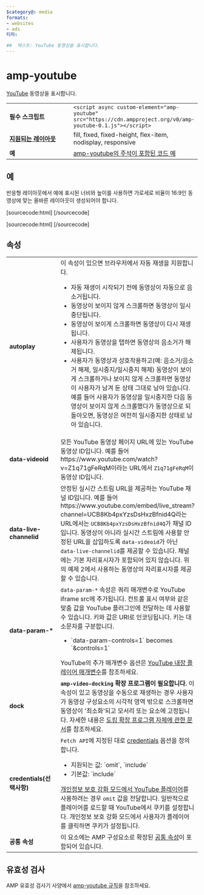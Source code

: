 ```yaml
---
$category@: media
formats:
- websites
- ads
티저:

##  텍스트: YouTube 동영상을 표시합니다.
---
```



<!---
       Copyright 2016 The AMP HTML Authors. All Rights Reserved.

       Licensed under the Apache License, Version 2.0 (the "License");
     you may not use this file except in compliance with the License.
     You may obtain a copy of the License at

     http://www.apache.org/licenses/LICENSE-2.0

     Unless required by applicable law or agreed to in writing, software
     distributed under the License is distributed on an "AS-IS" BASIS,
     WITHOUT WARRANTIES OR CONDITIONS OF ANY KIND, either express or implied.
     See the License for the specific language governing permissions and
     limitations under the License.
-->

# amp-youtube

[YouTube](https://www.youtube.com/) 동영상을 표시합니다.

<table>
  <tr>
    <td width="40%"><strong>필수 스크립트</strong></td>
    <td><code>&lt;script async custom-element="amp-youtube" src="https://cdn.ampproject.org/v0/amp-youtube-0.1.js">&lt;/script></code></td>
  </tr>
  <tr>
    <td class="col-fourty"><strong><a href="https://www.ampproject.org/docs/guides/responsive/control_layout.html">지원되는 레이아웃</a></strong></td>
    <td>fill, fixed, fixed-height, flex-item, nodisplay, responsive</td>
  </tr>
  <tr>
    <td width="40%"><strong>예</strong></td>
    <td><a href="https://ampbyexample.com/components/amp-youtube/">amp-youtube의 주석이 포함된 코드 예</a></td>
  </tr>
</table>


## 예

반응형 레이아웃에서 예에 표시된 너비와 높이를 사용하면 가로세로 비율이 16:9인 동영상에 맞는 올바른 레이아웃이 생성되어야 합니다.

[sourcecode:html]
<amp-youtube
    data-videoid="mGENRKrdoGY"
    layout="responsive"
    width="480" height="270"></amp-youtube>
  [/sourcecode]

  [sourcecode:html]
  <amp-youtube
      id="myLiveChannel"
      data-live-channelid="UCB8Kb4pxYzsDsHxzBfnid4Q"
      width="358"
      height="204"
      layout="responsive">
    <amp-img
      src="https://i.ytimg.com/vi/Wm1fWz-7nLQ/hqdefault_live.jpg"
      placeholder
      layout="fill"
      />
  </amp-youtube>
  [/sourcecode]

## 속성

<table>
  <tr>
    <td width="40%"><strong>autoplay</strong></td>
    <td>이 속성이 있으면 브라우저에서 자동 재생을 지원합니다.
      <ul>
        <li>자동 재생이 시작되기 전에 동영상이 자동으로 음소거됩니다.
        </li>
        <li>동영상이 보이지 않게 스크롤하면 동영상이 일시중단됩니다.
        </li>
        <li>동영상이 보이게 스크롤하면 동영상이 다시 재생됩니다.
        </li>
        <li>사용자가 동영상을 탭하면 동영상의 음소거가 해제됩니다.
        </li>
        <li>사용자가 동영상과 상호작용하고(예: 음소거/음소거 해제, 일시중지/일시중지 해제) 동영상이 보이게 스크롤하거나 보이지 않게 스크롤하면 동영상이 사용자가 남겨 둔 상태 그대로 남아 있습니다. 예를 들어 사용자가 동영상을 일시중지한 다음 동영상이 보이지 않게 스크롤했다가 동영상으로 되돌아오면, 동영상은 여전히 일시중지한 상태로 남아 있습니다.
        </li>
      </ul></td>
    </tr>
    <tr>
      <td width="40%"><strong>data-videoid</strong></td>
      <td>모든 YouTube 동영상 페이지 URL에 있는 YouTube 동영상 ID입니다.
          예를 들어 https://www.youtube.com/watch?v=Z1q71gFeRqM이라는 URL에서 <code>Z1q71gFeRqM</code>이 동영상 ID입니다.</td>
      </tr>
      <tr>
        <td width="40%"><strong>data-live-channelid</strong></td>
        <td>안정된 실시간 스트림 URL을 제공하는 YouTube 채널 ID입니다. 예를 들어 https://www.youtube.com/embed/live_stream?channel=UCB8Kb4pxYzsDsHxzBfnid4Q라는 URL에서는 <code>UCB8Kb4pxYzsDsHxzBfnid4Q</code>가 채널 ID입니다. 동영상이 아니라 실시간 스트림에 사용할 안정된 URL을 삽입하도록 <code>data-videoid</code>가 아닌 <code>data-live-channelid</code>를 제공할 수 있습니다. 채널에는 기본 자리표시자가 포함되어 있지 않습니다. 위의 예제 2에서 사용하는 동영상의 자리표시자를 제공할 수 있습니다.</td>
      </tr>
      <tr>
        <td width="40%"><strong>data-param-*</strong></td>
        <td><code>data-param-*</code> 속성은 쿼리 매개변수로 YouTube iframe src에 추가됩니다. 컨트롤 표시 여부와 같은 맞춤 값을 YouTube 플러그인에 전달하는 데 사용할 수 있습니다.
            키와 값은 URI로 인코딩됩니다. 키는 대소문자를 구분합니다.
            <ul>
            <li>`data-param-controls=1` becomes `&amp;controls=1`</li>
          </ul>
          YouTube의 추가 매개변수 옵션은 <a href="https://developers.google.com/youtube/player_parameters">YouTube 내장 플레이어 매개변수</a>를 참조하세요.
        </td>
      </tr>
      <tr>
        <td width="40%"><strong>dock</strong></td>
        <td><strong><code>amp-video-docking</code> 확장 프로그램이 필요합니다.</strong> 이 속성이 있고 동영상을 수동으로 재생하는 경우 사용자가 동영상 구성요소의 시각적 영역 밖으로 스크롤하면 동영상이 '최소화'되고 모서리 또는 요소에 고정됩니다.
            자세한 내용은 <a href="https://github.com/ampproject/amphtml/blob/master/extensions/amp-video-docking/amp-video-docking.md">도킹 확장 프로그램 자체에 관한 문서</a>를 참조하세요.</td>
        </tr>
        <tr>
          <td width="40%"><strong>credentials(선택사항)</strong></td>
          <td><code>Fetch API</code>에 지정된 대로 <a href="https://fetch.spec.whatwg.org/">credentials</a> 옵션을 정의합니다.
            <ul>
              <li>지원되는 값: `omit`, `include`</li>
              <li>기본값: `include`</li>
            </ul>
            <a href="http://www.google.com/support/youtube/bin/answer.py?answer=141046">개인정보 보호 강화 모드에서 YouTube 플레이어</a>를 사용하려는 경우 <code>omit</code> 값을 전달합니다.
                일반적으로 플레이어를 로드할 때 YouTube에서 쿠키를 설정합니다. 개인정보 보호 강화 모드에서 사용자가 플레이어를 클릭하면 쿠키가 설정됩니다.</td>
            </tr>
            <tr>
              <td width="40%"><strong>공통 속성</strong></td>
              <td>이 요소에는 AMP 구성요소로 확장된 <a href="https://www.ampproject.org/docs/reference/common_attributes">공통 속성</a>이 포함되어 있습니다.</td>
            </tr>
          </table>

## 유효성 검사

AMP 유효성 검사기 사양에서 [amp-youtube 규칙](https://github.com/ampproject/amphtml/blob/master/extensions/amp-youtube/validator-amp-youtube.protoascii)을 참조하세요.
